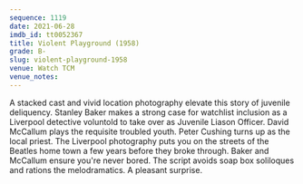 ```yaml
---
sequence: 1119
date: 2021-06-28
imdb_id: tt0052367
title: Violent Playground (1958)
grade: B-
slug: violent-playground-1958
venue: Watch TCM
venue_notes:
---
```


A stacked cast and vivid location photography elevate this story of juvenile deliquency. Stanley Baker makes a strong case for watchlist inclusion as a Liverpool detective voluntold to take over as Juvenile Liason Officer. David McCallum plays the requisite troubled youth. Peter Cushing turns up as the local priest. The Liverpool photography puts you on the streets of the Beatles home town a few years before they broke through. Baker and McCallum ensure you're never bored. The script avoids soap box soliloques and rations the melodramatics. A pleasant surprise.
